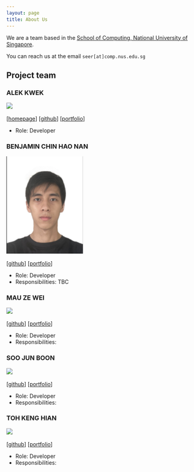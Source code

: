 ```yaml
---
layout: page
title: About Us
---
```


We are a team based in the [School of Computing, National University of Singapore](https://www.comp.nus.edu.sg).

You can reach us at the email `seer[at]comp.nus.edu.sg`

## Project team

### ALEK KWEK

<img src="images/johndoe.png" width="200px">

[[homepage](http://www.comp.nus.edu.sg/~damithch)]
[[github](https://github.com/AlekKwek18)]
[[portfolio](team/johndoe.md)]

* Role: Developer

### BENJAMIN CHIN HAO NAN

<img src="images/quasant.png" width="200px">

[[github](https://github.com/Quasant)]
[[portfolio](team/quasant.md)]

* Role: Developer
* Responsibilities: TBC

### MAU ZE WEI

<img src="images/johndoe.png" width="200px">

[[github](https://github.com/wassilililily)] [[portfolio](team/johndoe.md)]

* Role: Developer
* Responsibilities: 

### SOO JUN BOON

<img src="images/johndoe.png" width="200px">

[[github](https://github.com/Green-Tea-123)]
[[portfolio](team/johndoe.md)]

* Role: Developer
* Responsibilities: 

### TOH KENG HIAN

<img src="images/johndoe.png" width="200px">

[[github](https://github.com/KengHian)]
[[portfolio](team/johndoe.md)]

* Role: Developer
* Responsibilities: 
